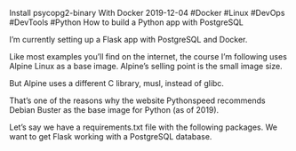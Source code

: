 Install psycopg2-binary With Docker
2019-12-04
#Docker  #Linux  #DevOps  #DevTools  #Python 
How to build a Python app with PostgreSQL

I’m currently setting up a Flask app with PostgreSQL and Docker.

Like most examples you’ll find on the internet, the course I’m following uses Alpine Linux as a base image. Alpine’s selling point is the small image size.

But Alpine uses a different C library, musl, instead of glibc.

That’s one of the reasons why the website Pythonspeed recommends Debian Buster as the base image for Python (as of 2019).

Let’s say we have a requirements.txt file with the following packages. We want to get Flask working with a PostgreSQL database.
